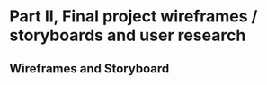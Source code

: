 <h1>Part II, Final project wireframes / storyboards and user research</h1>

<h2> Wireframes and Storyboard </h2>
<p></p>
